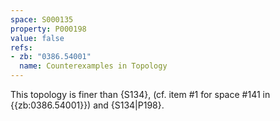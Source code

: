 ```yaml
---
space: S000135
property: P000198
value: false
refs:
- zb: "0386.54001"
  name: Counterexamples in Topology
---
```


This topology is finer than {S134},
(cf. item #1 for space #141 in {{zb:0386.54001}})
and {S134|P198}.
